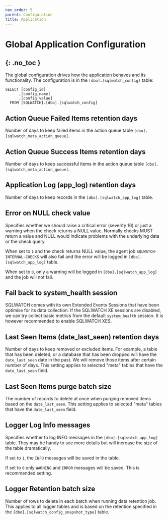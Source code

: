 ```yaml
---
nav_order: 5
parent: Configuration
title: Application
---
```


# Global Application Configuration
{: .no_toc }
---

The global configuration drives how the application behaves and its functionality. The configuration is in the `[dbo].[sqlwatch_config]` table:

```
SELECT [config_id]
      ,[config_name]
      ,[config_value]
  FROM [SQLWATCH].[dbo].[sqlwatch_config]
```

## Action Queue Failed Items retention days
Number of days to keep failed items in the action queue table `[dbo].[sqlwatch_meta_action_queue]`. 

## Action Queue Success Items retention days
Number of days to keep successful items in the action queue table `[dbo].[sqlwatch_meta_action_queue]`.

## Application Log (app_log) retention days
Number of days to keep records in the `[dbo].[sqlwatch_app_log]` table.

## Error on NULL check value
Specifies whether we should raise a critical error (severity 16) or just a warning when the check returns a NULL value. Normally checks MUST return a value and NULL would indicate problems with the underlying data or the check query. 

When set to `1` and the check returns NULL value, the agent job `SQLWATCH-INTERNAL-CHECKS` will also fail and the error will be logged in `[dbo].[sqlwatch_app_log]` table. 

When set to `0`, only a warning will be logged in `[dbo].[sqlwatch_app_log]` and the job will not fail.

## Fail back to system_health session
SQLWATCH comes with its own Extended Events Sessions that have been optimise for its data collection. If the SQLWATCH XE sessions are disabled, we can try collect basic metrics from the default `system_health` session. It is however recommended to enable SQLWATCH XES.

## Last Seen Items (date_last_seen) retention days
Number of days to keep removed or excluded items. For example, a table that has been deleted, or a database that has been dropped will have the `date_last_seen` date in the past. We will remove those items after certain number of days. This setting applies to selected "meta" tables that have the `date_last_seen` field.

## Last Seen Items purge batch size
The number of records to delete at once when purging removed items based on the `date_last_seen`. This setting applies to selected "meta" tables that have the `date_last_seen` field.

## Logger Log Info messages
Specifies whether to log INFO messages in the `[dbo].[sqlwatch_app_log]` table. They may be handy to see more details but will increase the size of the table dramatically.

If set to `1`, the `INFO` messages will be saved in the table.

If set to `0` only `WARNING` and `ERROR` messages will be saved. This is recommended setting.

## Logger Retention batch size
Number of rows to delete in each batch when running data retention job. This applies to all logger tables and is based on the retention specified in the `[dbo].[sqlwatch_config_snapshot_type]` table.